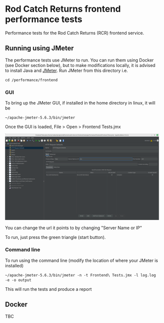 # Rod Catch Returns frontend performance tests

Performance tests for the Rod Catch Returns (RCR) frontend service.

## Running using JMeter

The performance tests use JMeter to run. You can run them using Docker (see Docker section below), but to make modifications locally, it is advised to install Java and [JMeter](https://jmeter.apache.org/). Run JMeter from this directory i.e.

```
cd /performance/frontend
```

### GUI

To bring up the JMeter GUI, if installed in the home directory in linux, it will be
```
~/apache-jmeter-5.6.3/bin/jmeter 
```

Once the GUI is loaded, File > Open > Frontend Tests.jmx

![Screenshot of GUI](readme-images/gui.png)

You can change the url it points to by changing "Server Name or IP"

To run, just press the green triangle (start button).

### Command line

To run using the command line (modify the location of where your JMeter is installed)

```
~/apache-jmeter-5.6.3/bin/jmeter -n -t Frontend\ Tests.jmx -l log.log -e -o output
```

This will run the tests and produce a report

## Docker

TBC
